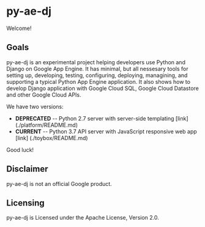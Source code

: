 # py-ae-dj

Welcome!

## Goals

py-ae-dj is an experimental project helping developers use Python and Django
on Google App Engine. It has minimal, but all nessesary tools for setting up,
developing, testing, configuring, deploying, managining, and supporting a
typical Python App Engine application. It also shows how to develop Django
application with Google Cloud SQL, Google Cloud Datastore and other Google
Cloud APIs.

We have two versions:
* **DEPRECATED** -- Python 2.7 server with server-side templating [link] (./platform/README.md)
* **CURRENT** -- Python 3.7 API server with JavaScript responsive web app [link] (./toybox/README.md)

Good luck!


## Disclaimer

py-ae-dj is not an official Google product.

## Licensing

py-ae-dj is Licensed under the Apache License, Version 2.0.

